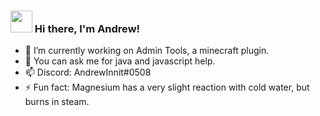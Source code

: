 ### <img src="https://media.giphy.com/media/hvRJCLFzcasrR4ia7z/giphy.gif" width="35px"> Hi there, I'm Andrew!

- 🔭 I’m currently working on Admin Tools, a minecraft plugin.
- 💬 You can ask me for java and javascript help.
- 📫 Discord: AndrewInnit#0508
- ⚡ Fun fact: Magnesium has a very slight reaction with cold water, but burns in steam.
